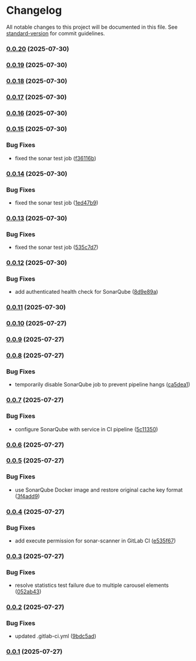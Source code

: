 # Changelog

All notable changes to this project will be documented in this file. See [standard-version](https://github.com/conventional-changelog/standard-version) for commit guidelines.

### [0.0.20](https://github.com/helmi003/feedback-analysis-front/compare/staging-0.0.19...staging-0.0.20) (2025-07-30)

### [0.0.19](https://github.com/helmi003/feedback-analysis-front/compare/staging-0.0.18...staging-0.0.19) (2025-07-30)

### [0.0.18](https://github.com/helmi003/feedback-analysis-front/compare/staging-0.0.17...staging-0.0.18) (2025-07-30)

### [0.0.17](https://github.com/helmi003/feedback-analysis-front/compare/staging-0.0.16...staging-0.0.17) (2025-07-30)

### [0.0.16](https://github.com/helmi003/feedback-analysis-front/compare/staging-0.0.15...staging-0.0.16) (2025-07-30)

### [0.0.15](https://github.com/helmi003/feedback-analysis-front/compare/staging-0.0.14...staging-0.0.15) (2025-07-30)


### Bug Fixes

* fixed the sonar test job ([f36116b](https://github.com/helmi003/feedback-analysis-front/commit/f36116b0b1d24b16bf19869405f7ccfb1c7af221))

### [0.0.14](https://github.com/helmi003/feedback-analysis-front/compare/staging-0.0.13...staging-0.0.14) (2025-07-30)


### Bug Fixes

* fixed the sonar test job ([1ed47b9](https://github.com/helmi003/feedback-analysis-front/commit/1ed47b9131fb524ef6679c860fc67113fc85f565))

### [0.0.13](https://github.com/helmi003/feedback-analysis-front/compare/staging-0.0.12...staging-0.0.13) (2025-07-30)


### Bug Fixes

* fixed the sonar test job ([535c7d7](https://github.com/helmi003/feedback-analysis-front/commit/535c7d73b83f4414c05a9e2a9265a0748f4e6383))

### [0.0.12](https://github.com/helmi003/feedback-analysis-front/compare/staging-0.0.11...staging-0.0.12) (2025-07-30)


### Bug Fixes

* add authenticated health check for SonarQube ([8d9e89a](https://github.com/helmi003/feedback-analysis-front/commit/8d9e89aef427ccc23d29b6dc83fc7b6837143d67))

### [0.0.11](https://github.com/helmi003/feedback-analysis-front/compare/staging-0.0.10...staging-0.0.11) (2025-07-30)

### [0.0.10](https://github.com/helmi003/feedback-analysis-front/compare/staging-0.0.9...staging-0.0.10) (2025-07-27)

### [0.0.9](https://github.com/helmi003/feedback-analysis-front/compare/staging-0.0.8...staging-0.0.9) (2025-07-27)

### [0.0.8](https://github.com/helmi003/feedback-analysis-front/compare/staging-0.0.7...staging-0.0.8) (2025-07-27)


### Bug Fixes

* temporarily disable SonarQube job to prevent pipeline hangs ([ca5dea1](https://github.com/helmi003/feedback-analysis-front/commit/ca5dea13ce6c7512312ff029f31c0448170b7d3d))

### [0.0.7](https://github.com/helmi003/feedback-analysis-front/compare/staging-0.0.6...staging-0.0.7) (2025-07-27)


### Bug Fixes

* configure SonarQube with service in CI pipeline ([5c11350](https://github.com/helmi003/feedback-analysis-front/commit/5c11350dfbd8f031177a9e171da88782edd84b25))

### [0.0.6](https://github.com/helmi003/feedback-analysis-front/compare/staging-0.0.5...staging-0.0.6) (2025-07-27)

### [0.0.5](https://github.com/helmi003/feedback-analysis-front/compare/staging-0.0.4...staging-0.0.5) (2025-07-27)


### Bug Fixes

* use SonarQube Docker image and restore original cache key format ([3f4add9](https://github.com/helmi003/feedback-analysis-front/commit/3f4add989d0398e3110c12e53d80326eccf356fe))

### [0.0.4](https://github.com/helmi003/feedback-analysis-front/compare/staging-0.0.3...staging-0.0.4) (2025-07-27)


### Bug Fixes

* add execute permission for sonar-scanner in GitLab CI ([e535f67](https://github.com/helmi003/feedback-analysis-front/commit/e535f67d6fe1e37c68716f165959a260af6928b4))

### [0.0.3](https://github.com/helmi003/feedback-analysis-front/compare/staging-0.0.2...staging-0.0.3) (2025-07-27)


### Bug Fixes

* resolve statistics test failure due to multiple carousel elements ([052ab43](https://github.com/helmi003/feedback-analysis-front/commit/052ab4329e1d8bad509b8e869aba122d183ddf1f))

### [0.0.2](https://github.com/helmi003/feedback-analysis-front/compare/staging-0.0.1...staging-0.0.2) (2025-07-27)


### Bug Fixes

* updated .gitlab-ci.yml ([9bdc5ad](https://github.com/helmi003/feedback-analysis-front/commit/9bdc5adcbe3cf8f24eeb0961802d60696ddf14ac))

### [0.0.1](https://github.com/helmi003/feedback-analysis-front/compare/staging-v1.0.0...staging-0.0.1) (2025-07-27)
